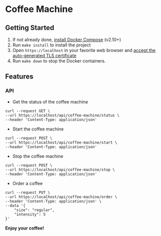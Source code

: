 # Coffee Machine
## Getting Started

1. If not already done, [install Docker Compose](https://docs.docker.com/compose/install/) (v2.10+)
2. Run `make install` to install the project
4. Open `https://localhost` in your favorite web browser and [accept the auto-generated TLS certificate](https://stackoverflow.com/a/15076602/1352334)
5. Run `make down` to stop the Docker containers.

## Features
### API
- Get the status of the coffee machine
```shell
curl --request GET \
--url https://localhost/api/coffee-machine/status \
--header 'Content-Type: application/json'
```

- Start the coffee machine
```shell
curl --request POST \
--url https://localhost/api/coffee-machine/start \
--header 'Content-Type: application/json'
```
- Stop the coffee machine
```shell
curl --request POST \
--url https://localhost/api/coffee-machine/stop \
--header 'Content-Type: application/json'
```
- Order a coffee
```shell
curl --request PUT \
--url https://localhost/api/coffee-machine/order \
--header 'Content-Type: application/json' \
--data '{
    "size": "regular",
    "intensity": 5
}'
```
**Enjoy your coffee!**
